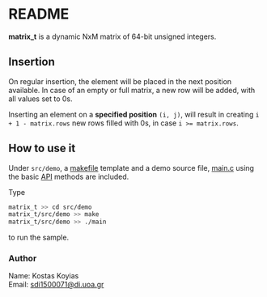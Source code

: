 # README #

**matrix_t** is a dynamic NxM matrix of 64-bit unsigned integers.

## Insertion ##

On regular insertion, the element will be placed in the next position available.
In case of an empty or full matrix, a new row will be added,
with all values set to 0s.

Inserting an element on a **specified position** `(i, j)`, will result in creating
`i + 1 - matrix.rows` new rows filled with 0s, in case `i >= matrix.rows`.

## How to use it ##

Under `src/demo`, a [makefile](./src/demo/makefile) template
and a demo source file,
[main.c](./src/demo/main.c)
using the basic [API](./API.md) methods are included.

Type

```bash
matrix_t >> cd src/demo
matrix_t/src/demo >> make
matrix_t/src/demo >> ./main
```

to run the sample.

### Author ###

Name:  Kostas Koyias  
Email: sdi1500071@di.uoa.gr
